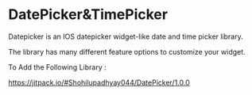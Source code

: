 # DatePicker&TimePicker
Datepicker is an IOS datepicker widget-like date and time picker library.

The library has many different feature options to customize your widget.

To Add the Following Library : 

https://jitpack.io/#Shohilupadhyay044/DatePicker/1.0.0
